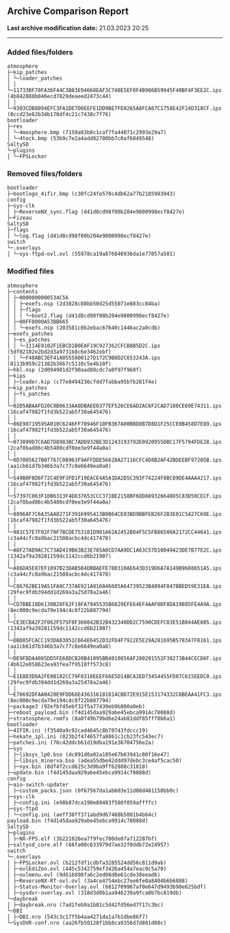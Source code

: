 <h2>Archive Comparison Report</h2><b>Last archive modification date:</b> 21.03.2023 20:25<hr>

<h3>Added files/folders</h3>
<code>atmosphere
├─kip_patches
│ └─loader_patches
│ │ └─11733BF70FA36F44C3B83E94668EAF3C748E5EF0F4B986B59945F40BF4F3EE2C.ips (4b842888b046ecd7829deaeed2473c44)
│ │ └─9303CDB8094EFC3FA1DE7D0EEFE1DD9BE7FE0265A8FCA67C1758E42F24D318CF.ips (0ccd23e62b34b170df4c21c7438c7f76)
bootloader
├─res
│ └─4mosphere.bmp (7159a83b8c1caf7fa44071c2993e29a7)
│ └─4tock.bmp (53b9c7e2a4add82700bb7c0af6849548)
SaltySD
└─plugins
│ └─FPSLocker
</code>
<h3>Removed files/folders</h3>
<code>bootloader
├─bootlogo_4ifir.bmp (c30fc24fe570c4db62a77b2185983943)
config
├─sys-clk
│ ├─ReverseNX_sync.flag (d41d8cd98f00b204e9800998ecf8427e)
├─Fizeau
SaltySD
├─flags
│ └─log.flag (d41d8cd98f00b204e9800998ecf8427e)
switch
└─.overlays
│ └─sys-ftpd-ovl.ovl (55978ca19a876846936da1e77057a581)
</code>
<h3>Modified files</h3>
<code>atmosphere
├─contents
│ ├─0000000000534C56
│ │ ├─exefs.nsp (2d3828c88bb50d25d55071e883cc84ba)
│ │ ├─flags
│ │ │ └─boot2.flag (d41d8cd98f00b204e9800998ecf8427e)
│ ├─00FF0000A53BB665
│ │ └─exefs.nsp (203581c0b2ebac67640c1446ac2a0cdb)
├─exefs_patches
│ ├─es_patches
│ │ └─1114E9102F1EBCD1B0EAF19C927362CFCB8B5D2C.ips (5df02182e2bd2d3a9731b8c6e3462ebf)
│ │ └─F48ABC3EF41A0555800127D172C9B8D2C653243A.ips (8113b959c21382b36b7c5110c5e4b10f)
├─hbl.nsp (2d094901d2f90aad88cdc7a0f97f960f)
├─kips
│ ├─loader.kip (c77e8494236cfdd7fabba95bfb281f4e)
├─kip_patches
│ ├─fs_patches
│ │ └─02D5ABAAFD20C8B0633AA0DBAEE0377EF526CE6AD2AC6F2CAD7180CE69E74311.ips (16caf47982f1fd3b522ab5f30a645476)
│ │ └─06E90719595A010C6246FF70946F10FB367A00BBD8B7D8D1F25CCE0B458D7E89.ips (16caf47982f1fd3b522ab5f30a645476)
│ │ └─073099D7C6AD7D8983BC7ADD932BE3D1243193792E0920955DBC17F5794FDE28.ips (2caf8bad86c4b5480cdf0ee3e9f44a0a)
│ │ └─0D7005627B07767C0B963F9AFFDDE56628A27116CFC4D8B2AF42BDEEBF97205B.ips (aa1cb61d7b346b3a7c77c8e6649ea0a8)
│ │ └─549B0F8D6F72C4E9F3FD1F19EACE4A5A1DA2D5C393F74224F8BC09DE4AAA4217.ips (16caf47982f1fd3b522ab5f30a645476)
│ │ └─57397C063F10B6313F4D837653CCC371BE2158BF6DD889326648D5C83D50CECF.ips (2caf8bad86c4b5480cdf0ee3e9f44a0a)
│ │ └─8096AF7C6A35AA8271F3916995413B0B64CE03BD9BBFEB26F2B3E01C5427C69E.ips (16caf47982f1fd3b522ab5f30a645476)
│ │ └─981C57E7F02F70F7BCDE753181D901A62A2452B04F5C5FB86500A2172CC44641.ips (c3a44cfc8a9bac21508acbc4dc417478)
│ │ └─A6F27AD9AC7C73AD419B63B23E785A0CD7AA9DC1A63C57D10049423DE7B77E2C.ips (1342af9a39281159dc1142ccd6b21907)
│ │ └─A86DA5E87EF1097B23DAB5B4DBBAEFE780310AE643D319D6A7A149B9688651A5.ips (c3a44cfc8a9bac21508acbc4dc417478)
│ │ └─C86762BE19A51FA0C737AE921A816846605A64739523B4894F847BBED59E31EA.ips (29fec9fdb394dd1d269a3a25d78a2a46)
│ │ └─CD7BBE18D6130B28F62F19FA7945535B6829EFE64EF4AAF0DF8DA19885FE4A9A.ips (8ec000c9ecda79e194c4c8f22b887794)
│ │ └─CE3ECBA2F2F062F575F8F360842B32B432340DD2C7590CDEFC03E51B844AE805.ips (1342af9a39281159dc1142ccd6b21907)
│ │ └─DBD85FCACC193DA83051C664E6452D32FD4F7922E5E29A281695B578347F8161.ips (aa1cb61d7b346b3a7c77c8e6649ea0a8)
│ │ └─DE9FDDA4085DD5FE68DCB20B41095BB4010856AF280201552F38273B44CECD6F.ips (4b612e858623ea93fea7f9518ff573c8)
│ │ └─E1E8D3D6A2FE0B102CC79F8310EEEF66E5D14BCA2ED73454455FD87C615EEDC0.ips (29fec9fdb394dd1d269a3a25d78a2a46)
│ │ └─E76692DFAA0420E9FDD68E436316181814CBD72E915E153174332C6BEAA41FC3.ips (8ec000c9ecda79e194c4c8f22b887794)
├─package3 (92efbf45ebf32f5a77439eb9b800a0eb)
├─reboot_payload.bin (f4d145daa929abe45ebca9914c78088d)
├─stratosphere.romfs (8a8f49b79bd6e24ab81ddf85fff0b6a1)
bootloader
├─4IFIR.ini (f3540a9c92cad4645c8b70743fdccc19)
├─hekate_ipl.ini (023b2f474657fa8861c1cb23fc543ec7)
├─patches.ini (76c42ddcb61d19dba191e36704756e2a)
├─sys
│ ├─libsys_lp0.bso (dc891d0a02a105e67b63941c80f16e47)
│ ├─libsys_minerva.bso (adea55dbe42ddd97debc3ce4af5cac50)
│ ├─nyx.bin (8df4f2ccd625c3d9ba9ff62888c31810)
├─update.bin (f4d145daa929abe45ebca9914c78088d)
config
├─aio-switch-updater
│ ├─custom_packs.json (0f67567da1ab603e11d08d481150bb0c)
├─sys-clk
│ ├─config.ini (e98b87dca190e89483f580f059affffc)
├─sys-ftpd
│ └─config.ini (aeff38ff371abd9d67468b5801b4b64c)
payload.bin (f4d145daa929abe45ebca9914c78088d)
SaltySD
├─plugins
│ ├─NX-FPS.elf (3b221026ea7f9fec700de07a712287bf)
├─saltysd_core.elf (68fa00c633979d7ae32f0ddb72e24957)
switch
└─.overlays
│ ├─FPSLocker.ovl (b212fdf1cdbfa3285524dd56c811d9ab)
│ ├─ovlEdiZon.ovl (445c5342759ef3426a454a7eac0c5a70)
│ ├─ovlmenu.ovl (9d616898fa6c2ed08d0e61cde38eead6)
│ ├─ReverseNX-RT-ovl.ovl (3a4ce4754ebc27ee6fe0a8404b6b6808)
│ ├─Status-Monitor-Overlay.ovl (6812709967af0e647d9493b98e625bdf)
│ ├─sysdvr-overlay.ovl (318d3d0b1aa946239a9fca0b7bc819db)
└─daybreak
│ ├─daybreak.nro (7ad1feb9a1b81c5d42fd56ed7f17c3bc)
└─DBI
│ ├─DBI.nro (543c3c17f5b4aa4271da1a7b1dbe86f7)
└─SysDVR-conf.nro (aa26fb50128f1bb8ca9356d7d881d08c)
</code>
